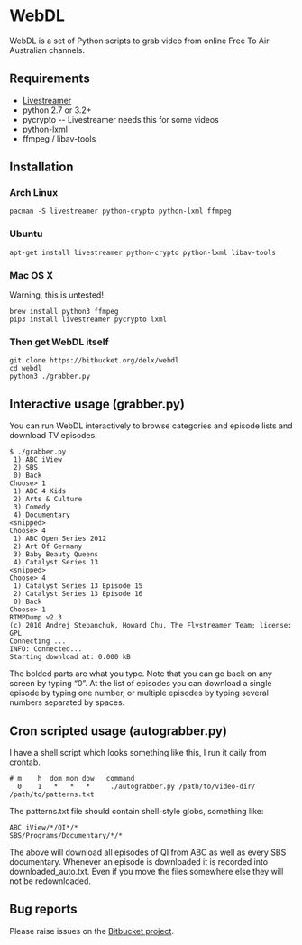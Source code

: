 # WebDL #

WebDL is a set of Python scripts to grab video from online Free To Air Australian channels.

## Requirements

* [Livestreamer](http://docs.livestreamer.io/install.html)
* python 2.7 or 3.2+
* pycrypto -- Livestreamer needs this for some videos
* python-lxml
* ffmpeg / libav-tools

## Installation

### Arch Linux
    pacman -S livestreamer python-crypto python-lxml ffmpeg

### Ubuntu
    apt-get install livestreamer python-crypto python-lxml libav-tools

### Mac OS X

Warning, this is untested!

    brew install python3 ffmpeg
    pip3 install livestreamer pycrypto lxml

### Then get WebDL itself
    git clone https://bitbucket.org/delx/webdl
    cd webdl
    python3 ./grabber.py


## Interactive usage (grabber.py)

You can run WebDL interactively to browse categories and episode lists and download TV episodes.

```
$ ./grabber.py
 1) ABC iView
 2) SBS
 0) Back
Choose> 1
 1) ABC 4 Kids
 2) Arts & Culture
 3) Comedy
 4) Documentary
<snipped>
Choose> 4
 1) ABC Open Series 2012
 2) Art Of Germany
 3) Baby Beauty Queens
 4) Catalyst Series 13
<snipped>
Choose> 4
 1) Catalyst Series 13 Episode 15
 2) Catalyst Series 13 Episode 16
 0) Back
Choose> 1
RTMPDump v2.3
(c) 2010 Andrej Stepanchuk, Howard Chu, The Flvstreamer Team; license: GPL
Connecting ...
INFO: Connected...
Starting download at: 0.000 kB
```

The bolded parts are what you type. Note that you can go back on any screen by typing “0”. At the list of episodes you can download a single episode by typing one number, or multiple episodes by typing several numbers separated by spaces.



## Cron scripted usage (autograbber.py)

I have a shell script which looks something like this, I run it daily from crontab.

```
# m    h  dom mon dow   command
  0    1   *   *   *     ./autograbber.py /path/to/video-dir/ /path/to/patterns.txt
```

The patterns.txt file should contain shell-style globs, something like:

```
ABC iView/*/QI*/*
SBS/Programs/Documentary/*/*
```

The above will download all episodes of QI from ABC as well as every SBS documentary. Whenever an episode is downloaded it is recorded into downloaded_auto.txt. Even if you move the files somewhere else they will not be redownloaded.


## Bug reports

Please raise issues on the [Bitbucket project](https://bitbucket.org/delx/webdl/issues?status=new&status=open).
